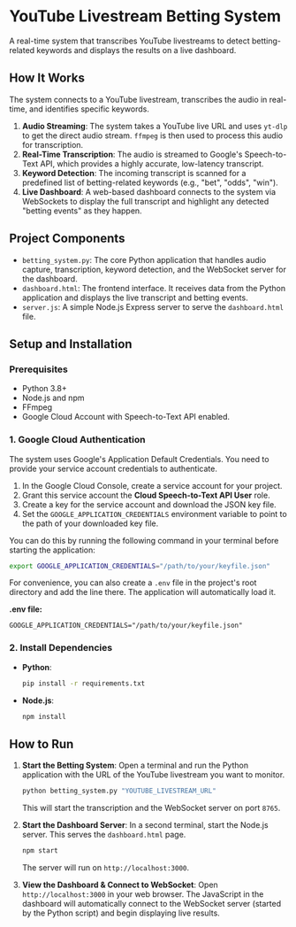 # YouTube Livestream Betting System

A real-time system that transcribes YouTube livestreams to detect betting-related keywords and displays the results on a live dashboard.

## How It Works

The system connects to a YouTube livestream, transcribes the audio in real-time, and identifies specific keywords.

1.  **Audio Streaming**: The system takes a YouTube live URL and uses `yt-dlp` to get the direct audio stream. `ffmpeg` is then used to process this audio for transcription.
2.  **Real-Time Transcription**: The audio is streamed to Google's Speech-to-Text API, which provides a highly accurate, low-latency transcript.
3.  **Keyword Detection**: The incoming transcript is scanned for a predefined list of betting-related keywords (e.g., "bet", "odds", "win").
4.  **Live Dashboard**: A web-based dashboard connects to the system via WebSockets to display the full transcript and highlight any detected "betting events" as they happen.

## Project Components

*   `betting_system.py`: The core Python application that handles audio capture, transcription, keyword detection, and the WebSocket server for the dashboard.
*   `dashboard.html`: The frontend interface. It receives data from the Python application and displays the live transcript and betting events.
*   `server.js`: A simple Node.js Express server to serve the `dashboard.html` file.


## Setup and Installation

### Prerequisites

*   Python 3.8+
*   Node.js and npm
*   FFmpeg
*   Google Cloud Account with Speech-to-Text API enabled.

### 1. Google Cloud Authentication

The system uses Google's Application Default Credentials. You need to provide your service account credentials to authenticate.

1.  In the Google Cloud Console, create a service account for your project.
2.  Grant this service account the **Cloud Speech-to-Text API User** role.
3.  Create a key for the service account and download the JSON key file.
4.  Set the `GOOGLE_APPLICATION_CREDENTIALS` environment variable to point to the path of your downloaded key file.

You can do this by running the following command in your terminal before starting the application:
```bash
export GOOGLE_APPLICATION_CREDENTIALS="/path/to/your/keyfile.json"
```

For convenience, you can also create a `.env` file in the project's root directory and add the line there. The application will automatically load it.

**.env file:**
```
GOOGLE_APPLICATION_CREDENTIALS="/path/to/your/keyfile.json"
```

### 2. Install Dependencies

*   **Python**:
    ```bash
    pip install -r requirements.txt
    ```
*   **Node.js**:
    ```bash
    npm install
    ```

## How to Run

1.  **Start the Betting System**:
    Open a terminal and run the Python application with the URL of the YouTube livestream you want to monitor.
    ```bash
    python betting_system.py "YOUTUBE_LIVESTREAM_URL"
    ```
    This will start the transcription and the WebSocket server on port `8765`.

2.  **Start the Dashboard Server**:
    In a second terminal, start the Node.js server. This serves the `dashboard.html` page.
    ```bash
    npm start
    ```
    The server will run on `http://localhost:3000`.

3.  **View the Dashboard & Connect to WebSocket**:
    Open `http://localhost:3000` in your web browser. The JavaScript in the dashboard will automatically connect to the WebSocket server (started by the Python script) and begin displaying live results.
